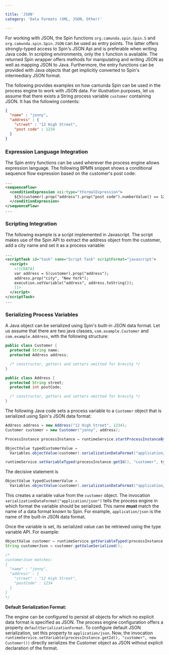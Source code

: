 ```yaml
---

title: 'JSON'
category: 'Data Formats (XML, JSON, Other)'

---
```


For working with JSON, the Spin functions `org.camunda.spin.Spin.S` and `org.camunda.spin.Spin.JSON` can be used as entry points. The latter offers strongly-typed access to Spin's JSON Api and is preferable when writing Java code. In scripting environments, only the `S` function is available. The returned Spin wrapper offers methods for manipulating and writing JSON as well as mapping JSON to Java. Furthermore, the entry functions can be provided with Java objects that get implicitly converted to Spin's intermediary JSON format.

The following provides examples on how camunda Spin can be used in the process engine to work with JSON data. For illustration purposes, let us assume that there exists a String process variable `customer` containing JSON. It has the following contents:

```json
{
  "name" : "jonny",
  "address" : {
    "street" : "12 High Street",
    "post code" : 1234
  }
}
```

### Expression Language Integration

The Spin entry functions can be used wherever the process engine allows expression language. The following BPMN snippet shows a conditional sequence flow expression based on the customer's post code:

```xml
...
<sequenceFlow>
  <conditionExpression xsi:type="tFormalExpression">
    ${S(customer).prop("address").prop("post code").numberValue() == 1234}
  </conditionExpression>
</sequenceFlow>
...
```

### Scripting Integration

The following example is a script implemented in Javascript. The script makes use of the Spin API to extract the address object from the customer, add a city name and set it as a process variable:

```xml
...
<scriptTask id="task" name="Script Task" scriptFormat="javascript">
  <script>
    <![CDATA[
    var address = S(customer).prop("address");
    address.prop("city", "New York");
    execution.setVariable("address", address.toString());
    ]]>
  </script>
</scriptTask>
...
```

### Serializing Process Variables

A Java object can be serialized using Spin's built-in JSON data format. Let us assume that there are two java classes, `com.example.Customer` and `com.example.Address`, with the following structure:

```java
public class Customer {
  protected String name;
  protected Address address;

  /* constructor, getters and setters omitted for brevity */
}

public class Address {
  protected String street;
  protected int postCode;

  /* constructor, getters and setters omitted for brevity */
}
```

The following Java code sets a process variable to a `Customer` object that is serialized using Spin's JSON data format:

```java
Address address = new Address("12 High Street", 1234);
Customer customer = new Customer("jonny", address);

ProcessInstance processInstance = runtimeService.startProcessInstanceByKey("aProcess");

ObjectValue typedCustomerValue =
  Variables.objectValue(customer).serializationDataFormat("application/json").create();

runtimeService.setVariableTyped(processInstance.getId(), "customer", typedCustomerValue);
```

The decisive statement is

```java
ObjectValue typedCustomerValue =
  Variables.objectValue(customer).serializationDataFormat("application/json").create();
```

This creates a variable value from the `customer` object. The invocation `serializationDataFormat("application/json")` tells the process engine in which format the variable should be serialized. This name **must** match the name of a data format known to Spin. For example, `application/json` is the name of the built-in JSON data format.

Once the variable is set, its serialized value can be retrieved using the type variable API. For example:

```java
ObjectValue customer = runtimeService.getVariableTyped(processInstance.getId(), "customer");
String customerJson = customer.getValueSerialized();

/*
customerJson matches:
{
  "name" : "jonny",
  "address" : {
    "street" : "12 High Street",
    "postCode" : 1234
  }
}
*/
```

<div class="alert alert-info">
  <strong>Default Serialization Format:</strong>
  <p>The engine can be configured to persist all objects for which no explicit data format is specified as JSON. The process engine configuration offers a property <code>defaultSerializationFormat</code>. To configure default JSON serialization, set this property to <code>application/json</code>. Now, the invocation <code>runtimeService.setVariable(processInstance.getId(), "customer", new Customer())</code> directly serializes the Customer object as JSON without explicit declaration of the format.</p>
</div>